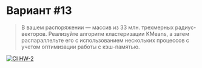 # Вариант #13

> В вашем распоряжении — массив из 33 млн. трехмерных радиус-векторов. Реализуйте алгоритм кластеризации KMeans, а затем распараллельте его с использованием нескольких процессов с учетом оптимизации работы с кэш-памятью.

[![CI HW-2](https://github.com/MrLeonardPak/technopark_hw-c_cpp/actions/workflows/ci_hw-2.yml/badge.svg?branch=hw-2)](https://github.com/MrLeonardPak/technopark_hw-c_cpp/actions/workflows/ci_hw-2.yml) 